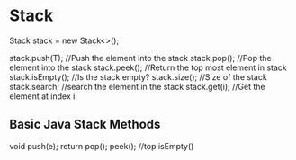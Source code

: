 # Stack

Stack<T> stack = new Stack<>();

stack.push(T);   //Push the element into the stack
stack.pop();     //Pop the element into the stack
stack.peek();    //Return the top most element in stack
stack.isEmpty(); //Is the stack empty?
stack.size();    //Size of the stack
stack.search;    //search the element in the stack
stack.get(i);    //Get the element at index i

Basic Java Stack Methods
------------------------------
void push(e);
return pop();
peek(); //top
isEmpty()
